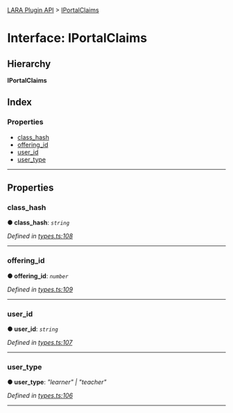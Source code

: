 [LARA Plugin API](../README.md) > [IPortalClaims](../interfaces/iportalclaims.md)

# Interface: IPortalClaims

## Hierarchy

**IPortalClaims**

## Index

### Properties

* [class_hash](iportalclaims.md#class_hash)
* [offering_id](iportalclaims.md#offering_id)
* [user_id](iportalclaims.md#user_id)
* [user_type](iportalclaims.md#user_type)

---

## Properties

<a id="class_hash"></a>

###  class_hash

**● class_hash**: *`string`*

*Defined in [types.ts:108](https://github.com/concord-consortium/lara/blob/75f8b467/lara-typescript/src/plugin-api/types.ts#L108)*

___
<a id="offering_id"></a>

###  offering_id

**● offering_id**: *`number`*

*Defined in [types.ts:109](https://github.com/concord-consortium/lara/blob/75f8b467/lara-typescript/src/plugin-api/types.ts#L109)*

___
<a id="user_id"></a>

###  user_id

**● user_id**: *`string`*

*Defined in [types.ts:107](https://github.com/concord-consortium/lara/blob/75f8b467/lara-typescript/src/plugin-api/types.ts#L107)*

___
<a id="user_type"></a>

###  user_type

**● user_type**: *"learner" \| "teacher"*

*Defined in [types.ts:106](https://github.com/concord-consortium/lara/blob/75f8b467/lara-typescript/src/plugin-api/types.ts#L106)*

___

